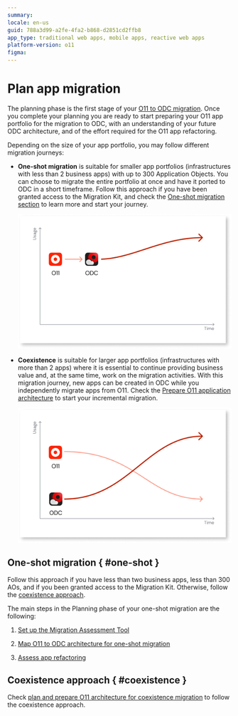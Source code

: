```yaml
---
summary: 
locale: en-us
guid: 788a3d99-a2fe-4fa2-b868-d2851cd2ffb8
app_type: traditional web apps, mobile apps, reactive web apps
platform-version: o11
figma:
---
```


# Plan app migration

The planning phase is the first stage of your [O11 to ODC migration](../migration-intro.md). Once you complete your planning you are ready to start preparing your O11 app portfolio for the migration to ODC, with an understanding of your future ODC architecture, and of the effort required for the O11 app refactoring.

Depending on the size of your app portfolio, you may follow different migration journeys:

* **One-shot migration** is suitable for smaller app portfolios (infrastructures with less than 2 business apps) with up to 300 Application Objects. You can choose to migrate the entire portfolio at once and have it ported to ODC in a short timeframe. Follow this approach if you have been granted access to the Migration Kit, and check the [One-shot migration section](#one-shot) to learn more and start your journey.

    ![Diagram showing the one-shot migration process for small app portfolios from O11 to ODC](images/one-shot-migration-diag.png "One-Shot Migration Diagram")

* **Coexistence**  is suitable for larger app portfolios (infrastructures with more than 2 apps) where it is essential to continue providing business value and, at the same time, work on the migration activities. With this migration journey, new apps can be created in ODC while you independently migrate apps from O11. Check the [Prepare O11 application architecture](#coexistence) to start your incremental migration.

    ![Diagram depicting the phased approach for migrating larger app portfolios from O11 to ODC](images/migration-phased-approach-diag.png "Phased Approach to Migration Diagram")

## One-shot migration { #one-shot }

<div class="info" markdown="1">

Follow this approach if you have less than two business apps, less than 300 AOs, and if you been granted access to the Migration Kit. Otherwise, follow the [coexistence approach](#coexistence).

</div>

The main steps in the Planning phase of your one-shot migration are the following:

1. [Set up the Migration Assessment Tool](../setup-assessement-tool.md)

1. [Map O11 to ODC architecture for one-shot migration](plan-map-apps.md)

1. [Assess app refactoring](plan-assess-refactor.md)

## Coexistence approach { #coexistence }

Check [plan and prepare O11 architecture for coexistence migration](plan-incremental.md) to follow the coexistence approach.
